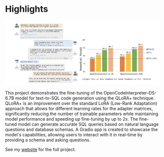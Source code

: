 # Highlights

<img src="./images/opencode.png" width="750"></img>

This project demonstrates the fine-tuning of the OpenCodeInterpreter-DS-6.7B model for text-to-SQL code generation using the QLoRA+ technique. QLoRA+ is an improvement over the standard LoRA (Low-Rank Adaptation) approach that allows for different learning rates for the adapter matrices, significantly reducing the number of trainable parameters while maintaining model performance and speeding up fine-tuning by up to 2x. The fine-tuned model can generate accurate SQL queries based on natural language questions and database schemas. A Gradio app is created to showcase the model's capabilities, allowing users to interact with it in real-time by providing a schema and asking questions.

See my [website](https://jordandeklerk.github.io/project/opencode/) for the full project.

